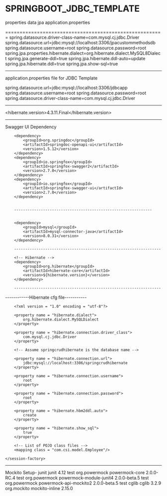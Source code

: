 # SPRINGBOOT_JDBC_TEMPLATE


properties  data jpa application.properties

=======================================================
spring.datasource.driver-class-name=com.mysql.cj.jdbc.Driver
spring.datasource.url=jdbc:mysql://localhost:3306/jpacustommethodsdb
spring.datasource.username=root
spring.datasource.password=root
spring.jpa.properties.hibernate.dialect=org.hibernate.dialect.MySQL8Dialect
spring.jpa.generate-ddl=true
spring.jpa.hibernate.ddl-auto=update
spring.jpa.hibernate.ddl=true
spring.jpa.show-sql=true

------------------------------------------------------------------------
application.properties file for JDBC Template

spring.datasource.url=jdbc:mysql://localhost:3306/jdbcapp
spring.datasource.username=root
spring.datasource.password=root
spring.datasource.driver-class-name=com.mysql.cj.jdbc.Driver


-------------------------------------------------------------------------------------
<hibernate.version>4.3.11.Final</hibernate.version>


-------------------------------------------------------------------------------------
Swagger UI Dependency

        <dependency>
			<groupId>org.springdoc</groupId>
			<artifactId>springdoc-openapi-ui</artifactId>
			<version>1.5.12</version>
		</dependency>
		<dependency>
			<groupId>io.springfox</groupId>
			<artifactId>springfox-swagger2</artifactId>
			<version>2.7.0</version>
		</dependency>
		<dependency>
			<groupId>io.springfox</groupId>
			<artifactId>springfox-swagger-ui</artifactId>
			<version>2.7.0</version>
		</dependency>
		
		
		--------------------------------------------------------------
		
		
		<dependency>
			<groupId>mysql</groupId>
			<artifactId>mysql-connector-java</artifactId>
			<version>8.0.31</version>
		</dependency>
		
		------------------------------------------------------------------
		
		<!-- Hibernate -->
		<dependency>
			<groupId>org.hibernate</groupId>
			<artifactId>hibernate-core</artifactId>
			<version>${hibernate.version}</version>
		</dependency>
		
		------------------------------------------------------------------
		
------------Hibernate cfg file-----------	
	
		
		<?xml version = "1.0" encoding = "utf-8"?>
<!DOCTYPE hibernate-configuration SYSTEM
        "http://www.hibernate.org/dtd/hibernate-configuration-3.0.dtd">
<hibernate-configuration>
    <session-factory>

        <property name = "hibernate.dialect">
            org.hibernate.dialect.MySQLDialect
        </property>

        <property name = "hibernate.connection.driver_class">
            com.mysql.cj.jdbc.Driver
        </property>

        <!-- Assume springcrudhibernate is the database name -->

        <property name = "hibernate.connection.url">
            jdbc:mysql://localhost:3306/springcrudhibernate
        </property>

        <property name = "hibernate.connection.username">
            root
        </property>

        <property name = "hibernate.connection.password">
            root
        </property>

        <property name = "hibernate.hbm2ddl.auto">
            create
        </property>

        <property name = "hibernate.show_sql">
            true
        </property>

        <!-- List of POJO class files -->
        <mapping class = "com.csi.model.Employee"/>

    </session-factory>
</hibernate-configuration>

----------------------------------------------------------------------------------------------------------------------------------------

Mockito Setup-
<dependency>
			<groupId>junit</groupId>
			<artifactId>junit</artifactId>
			<version>4.12</version>
			<scope>test</scope>
		</dependency>
		<dependency>
    <groupId>org.powermock</groupId>
    <artifactId>powermock-core</artifactId>
    <version>2.0.0-RC.4</version>
    <scope>test</scope>
    </dependency>
<dependency>
    <groupId>org.powermock</groupId>
    <artifactId>powermock-module-junit4</artifactId>
    <version>2.0.0-beta.5</version>
    <scope>test</scope>
</dependency>
<dependency>
    <groupId>org.powermock</groupId>
    <artifactId>powermock-api-mockito2</artifactId>
    <version>2.0.0-beta.5</version>
    <scope>test</scope>
</dependency>
<dependency>
    <groupId>cglib</groupId>
    <artifactId>cglib</artifactId>
    <version>3.2.9</version>
</dependency>
<dependency>
    <groupId>org.mockito</groupId>
    <artifactId>mockito-inline</artifactId>
    <version>2.15.0</version>
</dependency>
		